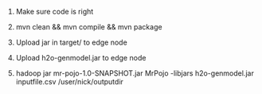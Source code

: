 1) Make sure code is right

2) mvn clean && mvn compile && mvn package

3) Upload jar in target/ to edge node

4) Upload h2o-genmodel.jar to edge node

5) hadoop jar mr-pojo-1.0-SNAPSHOT.jar MrPojo -libjars h2o-genmodel.jar inputfile.csv /user/nick/outputdir
